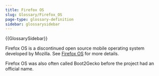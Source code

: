 ```yaml
---
title: Firefox OS
slug: Glossary/Firefox_OS
page-type: glossary-definition
sidebar: glossarysidebar
---
```


{{GlossarySidebar}}

Firefox OS is a discontinued open source mobile operating system developed by Mozilla. See [Firefox OS](https://en.wikipedia.org/wiki/Firefox_OS) for more details.

Firefox OS was also often called Boot2Gecko before the project had an official name.
